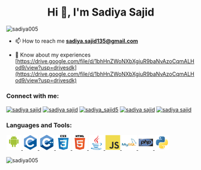 <h1 align="center">Hi 👋, I'm Sadiya Sajid</h1>
<p align="left"> <img src="https://komarev.com/ghpvc/?username=sadiya005&label=Profile%20views&color=0e75b6&style=flat" alt="sadiya005" /> </p>

- 📫 How to reach me **sadiya.sajid135@gmail.com**

- 📄 Know about my experiences [https://drive.google.com/file/d/1bhHnZWoNXbXgiuR9baNvAzoCqmALHod9/view?usp=drivesdk](https://drive.google.com/file/d/1bhHnZWoNXbXgiuR9baNvAzoCqmALHod9/view?usp=drivesdk)

<h3 align="left">Connect with me:</h3>
<p align="left">
<a href="https://linkedin.com/in/sadiya sajid" target="blank"><img align="center" src="https://raw.githubusercontent.com/rahuldkjain/github-profile-readme-generator/master/src/images/icons/Social/linked-in-alt.svg" alt="sadiya sajid" height="30" width="40" /></a>
<a href="https://fb.com/sadiya sajid" target="blank"><img align="center" src="https://raw.githubusercontent.com/rahuldkjain/github-profile-readme-generator/master/src/images/icons/Social/facebook.svg" alt="sadiya sajid" height="30" width="40" /></a>
<a href="https://instagram.com/sadiya_sajid5" target="blank"><img align="center" src="https://raw.githubusercontent.com/rahuldkjain/github-profile-readme-generator/master/src/images/icons/Social/instagram.svg" alt="sadiya_sajid5" height="30" width="40" /></a>
<a href="https://www.codechef.com/users/sadiya sajid" target="blank"><img align="center" src="https://cdn.jsdelivr.net/npm/simple-icons@3.1.0/icons/codechef.svg" alt="sadiya sajid" height="30" width="40" /></a>
<a href="https://www.hackerrank.com/sadiya sajid" target="blank"><img align="center" src="https://raw.githubusercontent.com/rahuldkjain/github-profile-readme-generator/master/src/images/icons/Social/hackerrank.svg" alt="sadiya sajid" height="30" width="40" /></a>
</p>

<h3 align="left">Languages and Tools:</h3>
<p align="left"> <a href="https://developer.android.com" target="_blank" rel="noreferrer"> <img src="https://raw.githubusercontent.com/devicons/devicon/master/icons/android/android-original-wordmark.svg" alt="android" width="40" height="40"/> </a> <a href="https://www.cprogramming.com/" target="_blank" rel="noreferrer"> <img src="https://raw.githubusercontent.com/devicons/devicon/master/icons/c/c-original.svg" alt="c" width="40" height="40"/> </a> <a href="https://www.w3schools.com/cpp/" target="_blank" rel="noreferrer"> <img src="https://raw.githubusercontent.com/devicons/devicon/master/icons/cplusplus/cplusplus-original.svg" alt="cplusplus" width="40" height="40"/> </a> <a href="https://www.w3schools.com/css/" target="_blank" rel="noreferrer"> <img src="https://raw.githubusercontent.com/devicons/devicon/master/icons/css3/css3-original-wordmark.svg" alt="css3" width="40" height="40"/> </a> <a href="https://www.w3.org/html/" target="_blank" rel="noreferrer"> <img src="https://raw.githubusercontent.com/devicons/devicon/master/icons/html5/html5-original-wordmark.svg" alt="html5" width="40" height="40"/> </a> <a href="https://www.java.com" target="_blank" rel="noreferrer"> <img src="https://raw.githubusercontent.com/devicons/devicon/master/icons/java/java-original.svg" alt="java" width="40" height="40"/> </a> <a href="https://developer.mozilla.org/en-US/docs/Web/JavaScript" target="_blank" rel="noreferrer"> <img src="https://raw.githubusercontent.com/devicons/devicon/master/icons/javascript/javascript-original.svg" alt="javascript" width="40" height="40"/> </a> <a href="https://www.mysql.com/" target="_blank" rel="noreferrer"> <img src="https://raw.githubusercontent.com/devicons/devicon/master/icons/mysql/mysql-original-wordmark.svg" alt="mysql" width="40" height="40"/> </a> <a href="https://www.php.net" target="_blank" rel="noreferrer"> <img src="https://raw.githubusercontent.com/devicons/devicon/master/icons/php/php-original.svg" alt="php" width="40" height="40"/> </a> <a href="https://www.python.org" target="_blank" rel="noreferrer"> <img src="https://raw.githubusercontent.com/devicons/devicon/master/icons/python/python-original.svg" alt="python" width="40" height="40"/> </a> </p>

<p><img align="center" src="https://github-readme-stats.vercel.app/api/top-langs?username=sadiya005&show_icons=true&locale=en&layout=compact" alt="sadiya005" /></p>

